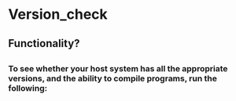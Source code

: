 # Version_check
<h2>Functionality?<h2>
<h3>
To see whether your host system has all the appropriate versions, and the ability to compile programs, run the following:</h3>